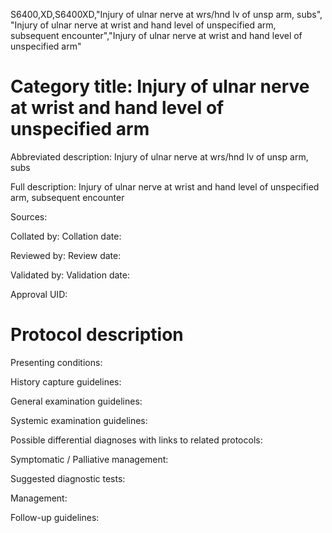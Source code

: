 S6400,XD,S6400XD,"Injury of ulnar nerve at wrs/hnd lv of unsp arm, subs", "Injury of ulnar nerve at wrist and hand level of unspecified arm, subsequent encounter","Injury of ulnar nerve at wrist and hand level of unspecified arm"
# Category title: Injury of ulnar nerve at wrist and hand level of unspecified arm

Abbreviated description: Injury of ulnar nerve at wrs/hnd lv of unsp arm, subs

Full description: Injury of ulnar nerve at wrist and hand level of unspecified arm, subsequent encounter

Sources:

Collated by:
Collation date:

Reviewed by:
Review date:

Validated by:
Validation date:

Approval UID:

# Protocol description

Presenting conditions:

History capture guidelines:

General examination guidelines:

Systemic examination guidelines:

Possible differential diagnoses with links to related protocols:

Symptomatic / Palliative management:

Suggested diagnostic tests:

Management:

Follow-up guidelines:
